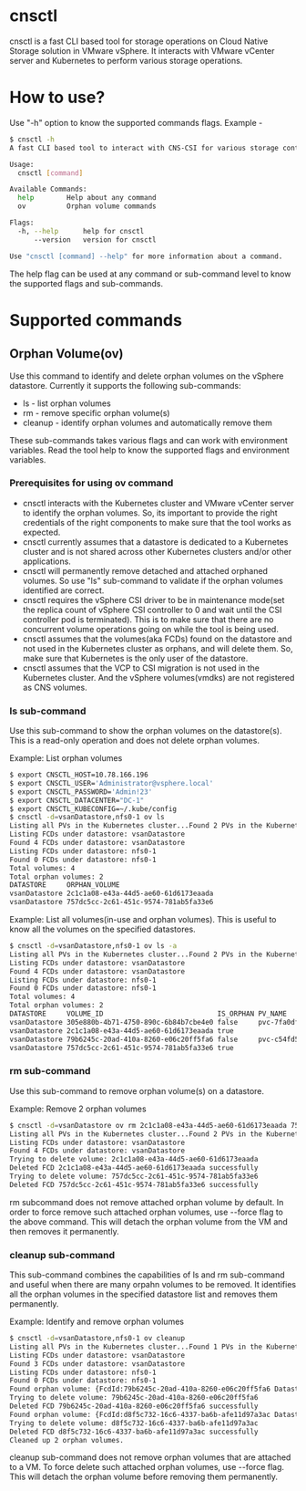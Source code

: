 # cnsctl
cnsctl is a fast CLI based tool for storage operations on Cloud Native Storage solution in VMware vSphere. It interacts with VMware vCenter server and Kubernetes to perform various storage operations.

# How to use?
Use "-h" option to know the supported commands flags. Example -
```sh
$ cnsctl -h
A fast CLI based tool to interact with CNS-CSI for various storage control operations.

Usage:
  cnsctl [command]

Available Commands:
  help        Help about any command
  ov          Orphan volume commands

Flags:
  -h, --help      help for cnsctl
      --version   version for cnsctl

Use "cnsctl [command] --help" for more information about a command.
```
The help flag can be used at any command or sub-command level to know the supported flags and sub-commands.

# Supported commands
## Orphan Volume(ov)
Use this command to identify and delete orphan volumes on the vSphere datastore. Currently it supports the following sub-commands:
- ls - list orphan volumes
- rm - remove specific orphan volume(s)
- cleanup - identify orphan volumes and automatically remove them

These sub-commands takes various flags and can work with environment variables. Read the tool help to know the supported flags and environment variables.

### Prerequisites for using ov command
- cnsctl interacts with the Kubernetes cluster and VMware vCenter server to identify the orphan volumes. So, its important to provide the right credentials of the right components to make sure that the tool works as expected.
- cnsctl currently assumes that a datastore is dedicated to a Kubernetes cluster and is not shared across other Kubernetes clusters and/or other applications.
- cnsctl will permanently remove detached and attached orphaned volumes. So use "ls" sub-command to validate if the orphan volumes identified are correct.
- cnsctl requires the vSphere CSI driver to be in maintenance mode(set the replica count of vSphere CSI controller to 0 and wait until the CSI controller pod is terminated). This is to make sure that there are no concurrent volume operations going on while the tool is being used.
- cnsctl assumes that the volumes(aka FCDs) found on the datastore and not used in the Kubernetes cluster as orphans, and will delete them. So, make sure that Kubernetes is the only user of the datastore.
- cnsctl assumes that the VCP to CSI migration is not used in the Kubernetes cluster. And the vSphere volumes(vmdks) are not registered as CNS volumes.
### ls sub-command
Use this sub-command to show the orphan volumes on the datastore(s). This is a read-only operation and does not delete orphan volumes.

Example: List orphan volumes
```sh
$ export CNSCTL_HOST=10.78.166.196
$ export CNSCTL_USER='Administrator@vsphere.local'
$ export CNSCTL_PASSWORD='Admin!23'
$ export CNSCTL_DATACENTER="DC-1"
$ export CNSCTL_KUBECONFIG=~/.kube/config
$ cnsctl -d=vsanDatastore,nfs0-1 ov ls 
Listing all PVs in the Kubernetes cluster...Found 2 PVs in the Kubernetes cluster
Listing FCDs under datastore: vsanDatastore
Found 4 FCDs under datastore: vsanDatastore
Listing FCDs under datastore: nfs0-1
Found 0 FCDs under datastore: nfs0-1
Total volumes: 4
Total orphan volumes: 2
DATASTORE     ORPHAN_VOLUME
vsanDatastore 2c1c1a08-e43a-44d5-ae60-61d6173eaada
vsanDatastore 757dc5cc-2c61-451c-9574-781ab5fa33e6
```

Example: List all volumes(in-use and orphan volumes). This is useful to know all the volumes on the specified datastores.
```sh
$ cnsctl -d=vsanDatastore,nfs0-1 ov ls -a
Listing all PVs in the Kubernetes cluster...Found 2 PVs in the Kubernetes cluster
Listing FCDs under datastore: vsanDatastore
Found 4 FCDs under datastore: vsanDatastore
Listing FCDs under datastore: nfs0-1
Found 0 FCDs under datastore: nfs0-1
Total volumes: 4
Total orphan volumes: 2
DATASTORE     VOLUME_ID                            IS_ORPHAN PV_NAME
vsanDatastore 305e880b-4b71-4750-890c-6b84b7cbe4e0 false     pvc-7fa0df01-6465-4350-bae3-202cb7a9c96c
vsanDatastore 2c1c1a08-e43a-44d5-ae60-61d6173eaada true      
vsanDatastore 79b6245c-20ad-410a-8260-e06c20ff5fa6 false     pvc-c54fd5c6-38ec-49f3-a7a3-c8b6d2d8e016
vsanDatastore 757dc5cc-2c61-451c-9574-781ab5fa33e6 true      
```
### rm sub-command
Use this sub-command to remove orphan volume(s) on a datastore.

Example: Remove 2 orphan volumes
```sh
$ cnsctl -d=vsanDatastore ov rm 2c1c1a08-e43a-44d5-ae60-61d6173eaada 757dc5cc-2c61-451c-9574-781ab5fa33e6
Listing all PVs in the Kubernetes cluster...Found 2 PVs in the Kubernetes cluster
Listing FCDs under datastore: vsanDatastore
Found 4 FCDs under datastore: vsanDatastore
Trying to delete volume: 2c1c1a08-e43a-44d5-ae60-61d6173eaada
Deleted FCD 2c1c1a08-e43a-44d5-ae60-61d6173eaada successfully
Trying to delete volume: 757dc5cc-2c61-451c-9574-781ab5fa33e6
Deleted FCD 757dc5cc-2c61-451c-9574-781ab5fa33e6 successfully
```
rm subcommand does not remove attached orphan volume by default. In order to force remove such attached orphan volumes, use --force flag to the above command. This will detach the orphan volume from the VM and then removes it permanently.

### cleanup sub-command
This sub-command combines the capabilities of ls and rm sub-command and useful when there are many orpahn volumes to be removed. It identifies all the orphan volumes in the specified datastore list and removes them permanently.

Example: Identify and remove orphan volumes
```sh
$ cnsctl -d=vsanDatastore,nfs0-1 ov cleanup
Listing all PVs in the Kubernetes cluster...Found 1 PVs in the Kubernetes cluster
Listing FCDs under datastore: vsanDatastore
Found 3 FCDs under datastore: vsanDatastore
Listing FCDs under datastore: nfs0-1
Found 0 FCDs under datastore: nfs0-1
Found orphan volume: {FcdId:79b6245c-20ad-410a-8260-e06c20ff5fa6 Datastore:vsanDatastore PvName: IsOrphan:true}
Trying to delete volume: 79b6245c-20ad-410a-8260-e06c20ff5fa6
Deleted FCD 79b6245c-20ad-410a-8260-e06c20ff5fa6 successfully
Found orphan volume: {FcdId:d8f5c732-16c6-4337-ba6b-afe11d97a3ac Datastore:vsanDatastore PvName: IsOrphan:true}
Trying to delete volume: d8f5c732-16c6-4337-ba6b-afe11d97a3ac
Deleted FCD d8f5c732-16c6-4337-ba6b-afe11d97a3ac successfully
Cleaned up 2 orphan volumes.
```
cleanup sub-command does not remove orphan volumes that are attached to a VM. To force delete such attached orphan volumes, use --force flag. This will detach the orphan volume before removing them permanently.
